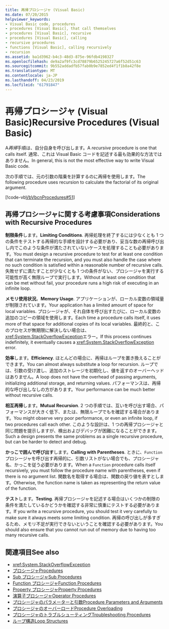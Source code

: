 ```yaml
---
title: 再帰プロシージャ (Visual Basic)
ms.date: 07/20/2015
helpviewer_keywords:
- Visual Basic code, procedures
- procedures [Visual Basic], that call themselves
- procedures [Visual Basic], recursive
- procedures [Visual Basic], calling
- recursive procedures
- functions [Visual Basic], calling recursively
- recursion
ms.assetid: ba1d3962-b4c3-48d3-875e-96fdb4198327
ms.openlocfilehash: de9a2af9fc3cd78879b6525245727a6f52d51c63
ms.sourcegitcommit: 9b552addadfb57fab0b9e7852ed4f1f1b8a42f8e
ms.translationtype: MT
ms.contentlocale: ja-JP
ms.lasthandoff: 04/23/2019
ms.locfileid: "61791847"
---
```

# <a name="recursive-procedures-visual-basic"></a><span data-ttu-id="13431-102">再帰プロシージャ (Visual Basic)</span><span class="sxs-lookup"><span data-stu-id="13431-102">Recursive Procedures (Visual Basic)</span></span>
<span data-ttu-id="13431-103">A*再帰*手順は、自分自身を呼び出します。</span><span class="sxs-lookup"><span data-stu-id="13431-103">A *recursive* procedure is one that calls itself.</span></span> <span data-ttu-id="13431-104">通常、これは Visual Basic コードを記述する最も効果的な方法ではありません。</span><span class="sxs-lookup"><span data-stu-id="13431-104">In general, this is not the most effective way to write Visual Basic code.</span></span>  
  
 <span data-ttu-id="13431-105">次の手順では、元の引数の階乗を計算するのに再帰を使用します。</span><span class="sxs-lookup"><span data-stu-id="13431-105">The following procedure uses recursion to calculate the factorial of its original argument.</span></span>  
  
 [!code-vb[VbVbcnProcedures#51](~/samples/snippets/visualbasic/VS_Snippets_VBCSharp/VbVbcnProcedures/VB/Class1.vb#51)]  
  
## <a name="considerations-with-recursive-procedures"></a><span data-ttu-id="13431-106">再帰プロシージャに関する考慮事項</span><span class="sxs-lookup"><span data-stu-id="13431-106">Considerations with Recursive Procedures</span></span>  
 <span data-ttu-id="13431-107">**制限条件**します。</span><span class="sxs-lookup"><span data-stu-id="13431-107">**Limiting Conditions**.</span></span> <span data-ttu-id="13431-108">再帰処理を終了するには少なくとも 1 つの条件をテストする再帰的な手順を設計する必要があり、妥当な数の再帰呼び出し内でこのような条件が満たされていないケースを処理することも必要があります。</span><span class="sxs-lookup"><span data-stu-id="13431-108">You must design a recursive procedure to test for at least one condition that can terminate the recursion, and you must also handle the case where no such condition is satisfied within a reasonable number of recursive calls.</span></span> <span data-ttu-id="13431-109">失敗せずに満たすことが少なくとも 1 つの条件がない、プロシージャを実行する可能性が高く無限ループで実行します。</span><span class="sxs-lookup"><span data-stu-id="13431-109">Without at least one condition that can be met without fail, your procedure runs a high risk of executing in an infinite loop.</span></span>  
  
 <span data-ttu-id="13431-110">**メモリ使用状況**。</span><span class="sxs-lookup"><span data-stu-id="13431-110">**Memory Usage**.</span></span> <span data-ttu-id="13431-111">アプリケーションが、ローカル変数の領域量が制限されています。</span><span class="sxs-lookup"><span data-stu-id="13431-111">Your application has a limited amount of space for local variables.</span></span> <span data-ttu-id="13431-112">プロシージャが、それ自体を呼び出すたびに、ローカル変数の追加のコピーの領域を使用します。</span><span class="sxs-lookup"><span data-stu-id="13431-112">Each time a procedure calls itself, it uses more of that space for additional copies of its local variables.</span></span> <span data-ttu-id="13431-113">最終的と、このプロセスが無期限に解決しない場合は、<xref:System.StackOverflowException>エラー。</span><span class="sxs-lookup"><span data-stu-id="13431-113">If this process continues indefinitely, it eventually causes a <xref:System.StackOverflowException> error.</span></span>  
  
 <span data-ttu-id="13431-114">**効率**します。</span><span class="sxs-lookup"><span data-stu-id="13431-114">**Efficiency**.</span></span> <span data-ttu-id="13431-115">ほとんどの場合に、再帰はループを置き換えることができます。</span><span class="sxs-lookup"><span data-stu-id="13431-115">You can almost always substitute a loop for recursion.</span></span> <span data-ttu-id="13431-116">ループでは、引数の受け渡し、追加のストレージを初期化し、値を返すのオーバーヘッドはありません。</span><span class="sxs-lookup"><span data-stu-id="13431-116">A loop does not have the overhead of passing arguments, initializing additional storage, and returning values.</span></span> <span data-ttu-id="13431-117">パフォーマンスは、再帰的な呼び出しなしの方があります。</span><span class="sxs-lookup"><span data-stu-id="13431-117">Your performance can be much better without recursive calls.</span></span>  
  
 <span data-ttu-id="13431-118">**相互再帰**します。</span><span class="sxs-lookup"><span data-stu-id="13431-118">**Mutual Recursion**.</span></span> <span data-ttu-id="13431-119">2 つの手順では、互いを呼び出す場合、パフォーマンスが大きく低下、または、無限ループでもを確認する場合があります。</span><span class="sxs-lookup"><span data-stu-id="13431-119">You might observe very poor performance, or even an infinite loop, if two procedures call each other.</span></span> <span data-ttu-id="13431-120">このような設計は、1 つの再帰プロシージャと同じ問題を提示しますが、検出およびデバッグが困難になることができます。</span><span class="sxs-lookup"><span data-stu-id="13431-120">Such a design presents the same problems as a single recursive procedure, but can be harder to detect and debug.</span></span>  
  
 <span data-ttu-id="13431-121">**かっこで囲んで呼び出す**します。</span><span class="sxs-lookup"><span data-stu-id="13431-121">**Calling with Parentheses**.</span></span> <span data-ttu-id="13431-122">ときに、`Function`プロシージャを呼び出す再帰的に、引数リストがない場合でも、プロシージャ名、かっこを従う必要があります。</span><span class="sxs-lookup"><span data-stu-id="13431-122">When a `Function` procedure calls itself recursively, you must follow the procedure name with parentheses, even if there is no argument list.</span></span> <span data-ttu-id="13431-123">関数名を取得する場合は、関数の戻り値を表すとします。</span><span class="sxs-lookup"><span data-stu-id="13431-123">Otherwise, the function name is taken as representing the return value of the function.</span></span>  
  
 <span data-ttu-id="13431-124">**テスト**します。</span><span class="sxs-lookup"><span data-stu-id="13431-124">**Testing**.</span></span> <span data-ttu-id="13431-125">再帰プロシージャを記述する場合はいくつかの制限の条件を満たしているかどうかを確認する非常に慎重にテストする必要があります。</span><span class="sxs-lookup"><span data-stu-id="13431-125">If you write a recursive procedure, you should test it very carefully to make sure it always meets some limiting condition.</span></span> <span data-ttu-id="13431-126">再帰の呼び出しが多すぎるため、メモリ不足が実行できないということを確認する必要があります。</span><span class="sxs-lookup"><span data-stu-id="13431-126">You should also ensure that you cannot run out of memory due to having too many recursive calls.</span></span>  
  
## <a name="see-also"></a><span data-ttu-id="13431-127">関連項目</span><span class="sxs-lookup"><span data-stu-id="13431-127">See also</span></span>

- <xref:System.StackOverflowException>
- [<span data-ttu-id="13431-128">プロシージャ</span><span class="sxs-lookup"><span data-stu-id="13431-128">Procedures</span></span>](./index.md)
- [<span data-ttu-id="13431-129">Sub プロシージャ</span><span class="sxs-lookup"><span data-stu-id="13431-129">Sub Procedures</span></span>](./sub-procedures.md)
- [<span data-ttu-id="13431-130">Function プロシージャ</span><span class="sxs-lookup"><span data-stu-id="13431-130">Function Procedures</span></span>](./function-procedures.md)
- [<span data-ttu-id="13431-131">Property プロシージャ</span><span class="sxs-lookup"><span data-stu-id="13431-131">Property Procedures</span></span>](./property-procedures.md)
- [<span data-ttu-id="13431-132">演算子プロシージャ</span><span class="sxs-lookup"><span data-stu-id="13431-132">Operator Procedures</span></span>](./operator-procedures.md)
- [<span data-ttu-id="13431-133">プロシージャのパラメーターと引数</span><span class="sxs-lookup"><span data-stu-id="13431-133">Procedure Parameters and Arguments</span></span>](./procedure-parameters-and-arguments.md)
- [<span data-ttu-id="13431-134">プロシージャのオーバーロード</span><span class="sxs-lookup"><span data-stu-id="13431-134">Procedure Overloading</span></span>](./procedure-overloading.md)
- [<span data-ttu-id="13431-135">プロシージャのトラブルシューティング</span><span class="sxs-lookup"><span data-stu-id="13431-135">Troubleshooting Procedures</span></span>](./troubleshooting-procedures.md)
- [<span data-ttu-id="13431-136">ループ構造</span><span class="sxs-lookup"><span data-stu-id="13431-136">Loop Structures</span></span>](../../../../visual-basic/programming-guide/language-features/control-flow/loop-structures.md)

